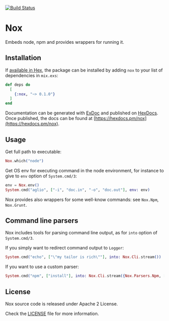 [![Build Status](https://secure.travis-ci.org/kbrw/nox.svg?branch=master "Build Status")](http://travis-ci.org/kbrw/nox)

# Nox

Embeds node, npm and provides wrappers for running it.

## Installation

If [available in Hex](https://hex.pm/docs/publish), the package can be installed
by adding `nox` to your list of dependencies in `mix.exs`:

```elixir
def deps do
  [
    {:nox, "~> 0.1.0"}
  ]
end
```

Documentation can be generated with [ExDoc](https://github.com/elixir-lang/ex_doc)
and published on [HexDocs](https://hexdocs.pm). Once published, the docs can
be found at [https://hexdocs.pm/nox](https://hexdocs.pm/nox).

## Usage

Get full path to executable:

```elixir
Nox.which("node")
```

Get OS env for executing command in the node environment, for instance
to give to `env` option of `System.cmd/3`:

```elixir
env = Nox.env()
System.cmd("aglio", ["-i", "doc.in", "-o", "doc.out"], env: env)
```

Nox provides also wrappers for some well-know commands: see `Nox.Npm`,
`Nox.Grunt`.

## Command line parsers

Nox includes tools for parsing command line output, as for `into`
option of `System.cmd/3`.

If you simply want to redirect command output to `Logger`:

```elixir
System.cmd("echo", ["\"my tailor is rich\""], into: Nox.Cli.stream())
```

If you want to use a custom parser:

```elixir
System.cmd("npm", ["install"], into: Nox.Cli.stream({Nox.Parsers.Npm, []}))
```

## License

Nox source code is released under Apache 2 License.

Check the [LICENSE](LICENSE) file for more information.

